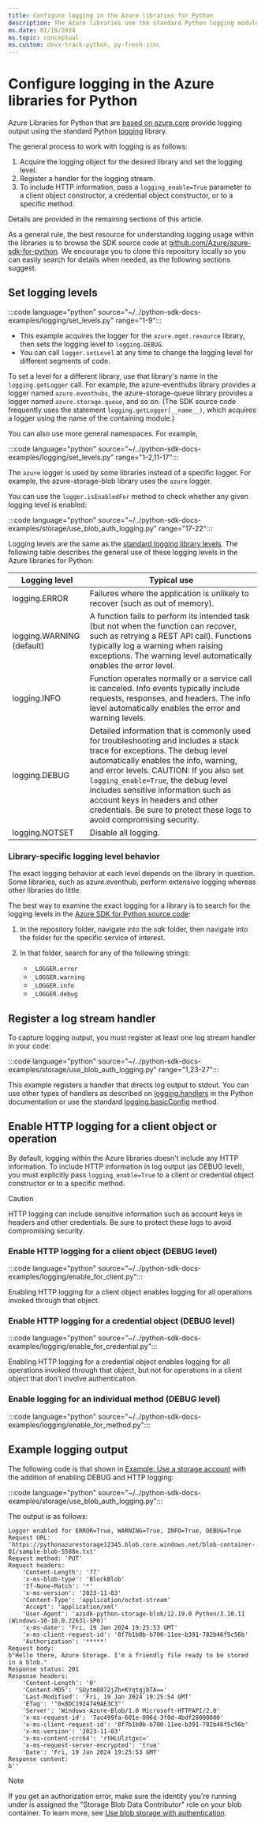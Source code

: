 ```yaml
---
title: Configure logging in the Azure libraries for Python
description: The Azure libraries use the standard Python logging module, which is configured on a per-library or per-operation basis.
ms.date: 01/19/2024
ms.topic: conceptual
ms.custom: devx-track-python, py-fresh-zinc
---
```


# Configure logging in the Azure libraries for Python

Azure Libraries for Python that are [based on azure.core](azure-sdk-library-package-index.md#libraries-using-azurecore) provide logging output using the standard Python [logging](https://docs.python.org/3/library/logging.html) library.

The general process to work with logging is as follows:

1. Acquire the logging object for the desired library and set the logging level.
1. Register a handler for the logging stream.
1. To include HTTP information, pass a `logging_enable=True` parameter to a client object constructor, a credential object constructor, or to a specific method.

Details are provided in the remaining sections of this article.

As a general rule, the best resource for understanding logging usage within the libraries is to browse the SDK source code at [github.com/Azure/azure-sdk-for-python](https://github.com/Azure/azure-sdk-for-python). We encourage you to clone this repository locally so you can easily search for details when needed, as the following sections suggest.

## Set logging levels

:::code language="python" source="~/../python-sdk-docs-examples/logging/set_levels.py" range="1-9":::

- This example acquires the logger for the `azure.mgmt.resource` library, then sets the logging level to `logging.DEBUG`.
- You can call `logger.setLevel` at any time to change the logging level for different segments of code.

To set a level for a different library, use that library's name in the `logging.getLogger` call. For example, the azure-eventhubs library provides a logger named `azure.eventhubs`, the azure-storage-queue library provides a logger named `azure.storage.queue`, and so on. (The SDK source code frequently uses the statement `logging.getLogger(__name__)`, which acquires a logger using the name of the containing module.)

You can also use more general namespaces. For example,

:::code language="python" source="~/../python-sdk-docs-examples/logging/set_levels.py" range="1-2,11-17":::

The `azure` logger is used by some libraries instead of a specific logger. For example, the azure-storage-blob library uses the `azure` logger.

You can use the `logger.isEnabledFor` method to check whether any given logging level is enabled:

:::code language="python" source="~/../python-sdk-docs-examples/storage/use_blob_auth_logging.py" range="17-22":::

Logging levels are the same as the [standard logging library levels](https://docs.python.org/3/library/logging.html#levels). The following table describes the general use of these logging levels in the Azure libraries for Python:

| Logging level             | Typical use |
| ---                       | ---         |
| logging.ERROR             | Failures where the application is unlikely to recover (such as out of memory). |
| logging.WARNING (default) | A function fails to perform its intended task (but not when the function can recover, such as retrying a REST API call). Functions typically log a warning when raising exceptions. The warning level automatically enables the error level. |
| logging.INFO              | Function operates normally or a service call is canceled. Info events typically include requests, responses, and headers. The info level automatically enables the error and warning levels. |
| logging.DEBUG             | Detailed information that is commonly used for troubleshooting and includes a stack trace for exceptions. The debug level automatically enables the info, warning, and error levels. CAUTION: If you also set `logging_enable=True`, the debug level includes sensitive information such as account keys in headers and other credentials. Be sure to protect these logs to avoid compromising security. |
| logging.NOTSET            | Disable all logging. |

### Library-specific logging level behavior

The exact logging behavior at each level depends on the library in question. Some libraries, such as azure.eventhub, perform extensive logging whereas other libraries do little.

The best way to examine the exact logging for a library is to search for the logging levels in the [Azure SDK for Python source code](https://github.com/Azure/azure-sdk-for-python):

1. In the repository folder, navigate into the *sdk* folder, then navigate into the folder for the specific service of interest.

1. In that folder, search for any of the following strings:

    - `_LOGGER.error`
    - `_LOGGER.warning`
    - `_LOGGER.info`
    - `_LOGGER.debug`

## Register a log stream handler

To capture logging output, you must register at least one log stream handler in your code:

:::code language="python" source="~/../python-sdk-docs-examples/storage/use_blob_auth_logging.py" range="1,23-27":::

This example registers a handler that directs log output to stdout. You can use other types of handlers as described on [logging.handlers](https://docs.python.org/3/library/logging.handlers.html) in the Python documentation or use the standard [logging.basicConfig](https://docs.python.org/3/library/logging.html#logging.basicConfig) method.

## Enable HTTP logging for a client object or operation

By default, logging within the Azure libraries doesn't include any HTTP information. To include HTTP information in log output (as DEBUG level), you must explicitly pass `logging_enable=True` to a client or credential object constructor or to a specific method.

> [!CAUTION]
> HTTP logging can include sensitive information such as account keys in headers and other credentials. Be sure to protect these logs to avoid compromising security.

### Enable HTTP logging for a client object (DEBUG level)

:::code language="python" source="~/../python-sdk-docs-examples/logging/enable_for_client.py":::

Enabling HTTP logging for a client object enables logging for all operations invoked through that object.

### Enable HTTP logging for a credential object (DEBUG level)

:::code language="python" source="~/../python-sdk-docs-examples/logging/enable_for_credential.py":::

Enabling HTTP logging for a credential object enables logging for all operations invoked through that object, but not for operations in a client object that don't involve authentication.

### Enable logging for an individual method (DEBUG level)

:::code language="python" source="~/../python-sdk-docs-examples/logging/enable_for_method.py":::

## Example logging output

The following code is that shown in [Example: Use a storage account](./examples/azure-sdk-example-storage-use.md) with the addition of enabling DEBUG and HTTP logging:

:::code language="python" source="~/../python-sdk-docs-examples/storage/use_blob_auth_logging.py":::

The output is as follows:

```output
Logger enabled for ERROR=True, WARNING=True, INFO=True, DEBUG=True
Request URL: 'https://pythonazurestorage12345.blob.core.windows.net/blob-container-01/sample-blob-5588e.txt'
Request method: 'PUT'
Request headers:
    'Content-Length': '77'
    'x-ms-blob-type': 'BlockBlob'
    'If-None-Match': '*'
    'x-ms-version': '2023-11-03'
    'Content-Type': 'application/octet-stream'
    'Accept': 'application/xml'
    'User-Agent': 'azsdk-python-storage-blob/12.19.0 Python/3.10.11 (Windows-10-10.0.22631-SP0)'
    'x-ms-date': 'Fri, 19 Jan 2024 19:25:53 GMT'
    'x-ms-client-request-id': '8f7b1b0b-b700-11ee-b391-782b46f5c56b'
    'Authorization': '*****'
Request body:
b"Hello there, Azure Storage. I'm a friendly file ready to be stored in a blob."
Response status: 201
Response headers:
    'Content-Length': '0'
    'Content-MD5': 'SUytm0872jZh+KYqtgjbTA=='
    'Last-Modified': 'Fri, 19 Jan 2024 19:25:54 GMT'
    'ETag': '"0x8DC1924749AE3C3"'
    'Server': 'Windows-Azure-Blob/1.0 Microsoft-HTTPAPI/2.0'
    'x-ms-request-id': '7ac499fa-601e-006d-3f0d-4bdf28000000'
    'x-ms-client-request-id': '8f7b1b0b-b700-11ee-b391-782b46f5c56b'
    'x-ms-version': '2023-11-03'
    'x-ms-content-crc64': 'rtHLUlztgxc='
    'x-ms-request-server-encrypted': 'true'
    'Date': 'Fri, 19 Jan 2024 19:25:53 GMT'
Response content:
b''
```

> [!NOTE]
> If you get an authorization error, make sure the identity you're running under is assigned the "Storage Blob Data Contributor" role on your blob container. To learn more, see [Use blob storage with authentication](./examples/azure-sdk-example-storage-use.md#4a-use-blob-storage-with-authentication).
